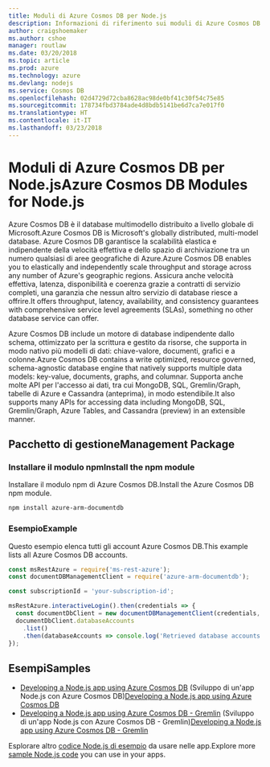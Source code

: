 ```yaml
---
title: Moduli di Azure Cosmos DB per Node.js
description: Informazioni di riferimento sui moduli di Azure Cosmos DB per Node.js
author: craigshoemaker
ms.author: cshoe
manager: routlaw
ms.date: 03/20/2018
ms.topic: article
ms.prod: azure
ms.technology: azure
ms.devlang: nodejs
ms.service: Cosmos DB
ms.openlocfilehash: 02d4729d72cba8628ac98de0bf41c30f54c75e85
ms.sourcegitcommit: 178734fbd3784ade4d8bdb5141be6d7ca7e017f0
ms.translationtype: HT
ms.contentlocale: it-IT
ms.lasthandoff: 03/23/2018
---
```

# <a name="azure-cosmos-db-modules-for-nodejs"></a><span data-ttu-id="79803-103">Moduli di Azure Cosmos DB per Node.js</span><span class="sxs-lookup"><span data-stu-id="79803-103">Azure Cosmos DB Modules for Node.js</span></span>

<span data-ttu-id="79803-104">Azure Cosmos DB è il database multimodello distribuito a livello globale di Microsoft.</span><span class="sxs-lookup"><span data-stu-id="79803-104">Azure Cosmos DB is Microsoft's globally distributed, multi-model database.</span></span> <span data-ttu-id="79803-105">Azure Cosmos DB garantisce la scalabilità elastica e indipendente della velocità effettiva e dello spazio di archiviazione tra un numero qualsiasi di aree geografiche di Azure.</span><span class="sxs-lookup"><span data-stu-id="79803-105">Azure Cosmos DB enables you to elastically and independently scale throughput and storage across any number of Azure's geographic regions.</span></span> <span data-ttu-id="79803-106">Assicura anche velocità effettiva, latenza, disponibilità e coerenza grazie a contratti di servizio completi, una garanzia che nessun altro servizio di database riesce a offrire.</span><span class="sxs-lookup"><span data-stu-id="79803-106">It offers throughput, latency, availability, and consistency guarantees with comprehensive service level agreements (SLAs), something no other database service can offer.</span></span>

<span data-ttu-id="79803-107">Azure Cosmos DB include un motore di database indipendente dallo schema, ottimizzato per la scrittura e gestito da risorse, che supporta in modo nativo più modelli di dati: chiave-valore, documenti, grafici e a colonne.</span><span class="sxs-lookup"><span data-stu-id="79803-107">Azure Cosmos DB contains a write optimized, resource governed, schema-agnostic database engine that natively supports multiple data models: key-value, documents, graphs, and columnar.</span></span> <span data-ttu-id="79803-108">Supporta anche molte API per l'accesso ai dati, tra cui MongoDB, SQL, Gremlin/Graph, tabelle di Azure e Cassandra (anteprima), in modo estendibile.</span><span class="sxs-lookup"><span data-stu-id="79803-108">It also supports many APIs for accessing data including MongoDB, SQL, Gremlin/Graph, Azure Tables, and Cassandra (preview) in an extensible manner.</span></span>

## <a name="management-package"></a><span data-ttu-id="79803-109">Pacchetto di gestione</span><span class="sxs-lookup"><span data-stu-id="79803-109">Management Package</span></span>

### <a name="install-the-npm-module"></a><span data-ttu-id="79803-110">Installare il modulo npm</span><span class="sxs-lookup"><span data-stu-id="79803-110">Install the npm module</span></span> 

<span data-ttu-id="79803-111">Installare il modulo npm di Azure Cosmos DB.</span><span class="sxs-lookup"><span data-stu-id="79803-111">Install the Azure Cosmos DB npm module.</span></span>

```bash
npm install azure-arm-documentdb
```

### <a name="example"></a><span data-ttu-id="79803-112">Esempio</span><span class="sxs-lookup"><span data-stu-id="79803-112">Example</span></span>

<span data-ttu-id="79803-113">Questo esempio elenca tutti gli account Azure Cosmos DB.</span><span class="sxs-lookup"><span data-stu-id="79803-113">This example lists all Azure Cosmos DB accounts.</span></span>

```javascript
const msRestAzure = require('ms-rest-azure');
const documentDBManagementClient = require('azure-arm-documentdb');

const subscriptionId = 'your-subscription-id';

msRestAzure.interactiveLogin().then(credentials => {
  const documentDbClient = new documentDBManagementClient(credentials, subscriptionId);
  documentDbClient.databaseAccounts
    .list()
    .then(databaseAccounts => console.log('Retrieved database accounts: ', databaseAccounts));
});
```

## <a name="samples"></a><span data-ttu-id="79803-114">Esempi</span><span class="sxs-lookup"><span data-stu-id="79803-114">Samples</span></span>

* <span data-ttu-id="79803-115">[Developing a Node.js app using Azure Cosmos DB](https://azure.microsoft.com/resources/samples/azure-cosmos-db-documentdb-nodejs-getting-started/) (Sviluppo di un'app Node.js con Azure Cosmos DB)</span><span class="sxs-lookup"><span data-stu-id="79803-115">[Developing a Node.js app using Azure Cosmos DB](https://azure.microsoft.com/resources/samples/azure-cosmos-db-documentdb-nodejs-getting-started/)</span></span>
* <span data-ttu-id="79803-116">[Developing a Node.js app using Azure Cosmos DB - Gremlin](https://azure.microsoft.com/resources/samples/azure-cosmos-db-graph-nodejs-getting-started/) (Sviluppo di un'app Node.js con Azure Cosmos DB - Gremlin)</span><span class="sxs-lookup"><span data-stu-id="79803-116">[Developing a Node.js app using Azure Cosmos DB - Gremlin](https://azure.microsoft.com/resources/samples/azure-cosmos-db-graph-nodejs-getting-started/)</span></span>

<span data-ttu-id="79803-117">Esplorare altro [codice Node.js di esempio](https://azure.microsoft.com/resources/samples/?platform=nodejs) da usare nelle app.</span><span class="sxs-lookup"><span data-stu-id="79803-117">Explore more [sample Node.js code](https://azure.microsoft.com/resources/samples/?platform=nodejs) you can use in your apps.</span></span>
